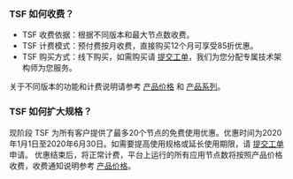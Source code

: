 ### TSF 如何收费？
- TSF 收费依据：根据不同版本和最大节点数收费。
- TSF 计费模式：预付费按月收费，直接购买12个月可享受85折优惠。
- TSF 购买方式：线下购买，如需购买请 [提交工单](https://console.cloud.tencent.com/workorder/category?level1_id=876&level2_id=931&source=0&data_title=%E8%85%BE%E8%AE%AF%E5%BE%AE%E6%9C%8D%E5%8A%A1%E5%B9%B3%E5%8F%B0%20TSF&step=1)，我们为您分配专属技术架构师为您服务。

关于不同版本的功能和计费说明请参考 [产品价格](https://cloud.tencent.com/document/product/649/30024) 和 [产品系列](https://cloud.tencent.com/document/product/649/30023)。

### TSF 如何扩大规格？
现阶段 TSF 为所有客户提供了最多20个节点的免费使用优惠。优惠时间为2020年1月1日至2020年6月30日。如需要提高使用规格或延长使用期限，请 [提交工单](https://console.cloud.tencent.com/workorder/category?level1_id=876&level2_id=931&source=0&data_title=%E8%85%BE%E8%AE%AF%E5%BE%AE%E6%9C%8D%E5%8A%A1%E5%B9%B3%E5%8F%B0%20TSF&step=1) 申请。
优惠结束后，将正常计费，平台上运行的所有应用节点数将按照产品价格收费，收费通知说明参考 [产品价格](https://cloud.tencent.com/document/product/649/30024)。
